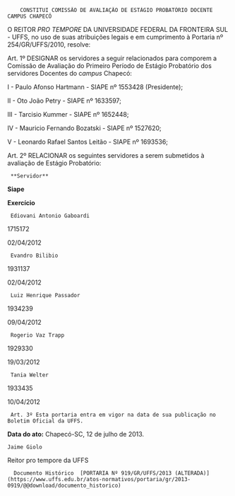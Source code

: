         CONSTITUI COMISSÃO DE AVALIAÇÃO DE ESTÁGIO PROBATÓRIO DOCENTE CAMPUS CHAPECÓ  

O REITOR *PRO TEMPORE* DA UNIVERSIDADE FEDERAL DA FRONTEIRA SUL - UFFS, no uso de suas atribuições legais e em cumprimento à Portaria nº 254/GR/UFFS/2010, resolve:

 Art. 1º DESIGNAR os servidores a seguir relacionados para comporem a Comissão de Avaliação do Primeiro Período de Estágio Probatório dos servidores Docentes do c*ampus* Chapecó:

 I - Paulo Afonso Hartmann - SIAPE nº 1553428 (Presidente);

 II - Oto João Petry - SIAPE nº 1633597;

 III - Tarcisio Kummer - SIAPE nº 1652448;

 IV - Mauricio Fernando Bozatski - SIAPE nº 1527620;

 V - Leonardo Rafael Santos Leitão - SIAPE nº 1693536;

 Art. 2º RELACIONAR os seguintes servidores a serem submetidos à avaliação de Estágio Probatório:

     **Servidor**

   **Siape**

   **Exercício**

     Ediovani Antonio Gaboardi

   1715172

   02/04/2012

     Evandro Bilibio

   1931137

   02/04/2012

     Luiz Henrique Passador

   1934239

   09/04/2012

     Rogerio Vaz Trapp

   1929330

   19/03/2012

     Tania Welter

   1933435

   10/04/2012

     Art. 3º Esta portaria entra em vigor na data de sua publicação no Boletim Oficial da UFFS.

  

   **Data do ato:** Chapecó-SC, 12 de julho de 2013.   
 

    Jaime Giolo   
 Reitor pro tempore da UFFS 

      Documento Histórico  [PORTARIA Nº 919/GR/UFFS/2013 (ALTERADA)](https://www.uffs.edu.br/atos-normativos/portaria/gr/2013-0919/@@download/documento_historico)     
      